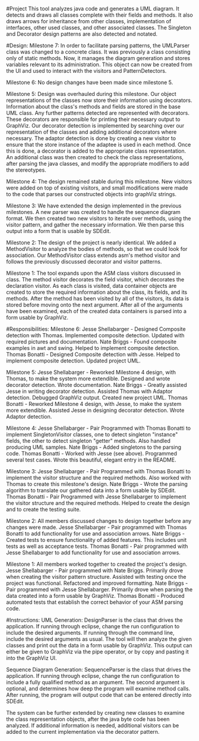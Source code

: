 #Project
This tool analyzes java code and generates a UML diagram. It detects and draws all classes complete with their fields and methods. It also draws arrows for inheritance from other classes, implementation of interfaces, other used classes, and other associated classes. The Singleton and Decorator design patterns are also detected and notated.  

#Design:
Milestone 7:
In order to facilitate parsing patterns, the UMLParser class was changed to a concrete class. It was previously a class consisting only of static methods. Now, it manages the diagram generation and stores variables relevant to its administration. This object can now be created from the UI and used to interact with the visitors and PatternDetectors.

Milestone 6:
No design changes have been made since milestone 5.

Milestone 5:
Design was overhauled during this milestone. Our object representations of the classes now store their information using decorators. Information about the class's methods and fields are stored in the base UML class. Any further patterns detected are represented with decorators. These decorators are responsible for printing their necessary output to GraphViz. Our decorator detection is implemented by searching over our representation of the classes and adding additional decorators where necessary. The adaptor detection is done by creating a new visitor to ensure that the store instance of the adaptee is used in each method. Once this is done, a decorator is added to the appropriate class representation. An additional class was then created to check the class representations, after parsing the java classes, and modify the appropriate modifiers to add the stereotypes.

Milestone 4:
The design remained stable during this milestone. New visitors were added on top of existing visitors, and small modifications were made to the code that parses our constructed objects into graphViz strings.
 
Milestone 3:
We have extended the design implemented in the previous milestones. A new parser was created to handle the sequence diagram format. We then created two new visitors to iterate over methods, using the visitor pattern, and gather the necessary information. We then parse this output into a form that is usable by SDEdit.

Milestone 2:
The design of the project is nearly identical. We added a MethodVisitor to analyze the bodies of methods, so that we could look for association. Our MethodVisitor class extends asm's method visitor and follows the previously discussed decorator and visitor patterns.

Milestone 1:
The tool expands upon the ASM class visitors discussed in class. The method visitor decorates the field visitor, which decorates the declaration visitor. As each class is visited, data container objects are created to store the required information about the class, its fields, and its methods. After the method has been visited by all of the visitors, its data is stored before moving onto the next argument. After all of the arguments have been examined, each of the created data containers is parsed into a form usable by GraphViz.

#Responsibilities: 
Milestone 6:
Jesse Shellabarger - Designed Composite detection with Thomas. Implemented composite detection. Updated with required pictures and documentation.
Nate Briggs - Found composite examples in awt and swing. Helped to implement composite detection.
Thomas Bonatti - Designed Composite detection with Jesse. Helped to implement composite detection. Updated project UML.

Milestone 5:
Jesse Shellabarger - Reworked Milestone 4 design, with Thomas, to make the system more extendible. Designed and wrote decorator detection. Wrote documentation.
Nate Briggs - Greatly assisted Jesse in writing decorator detection. Assisted Thomas with Adaptor detection. Debugged GraphViz output. Created new project UML.
Thomas Bonatti - Reworked Milestone 4 design, with Jesse, to make the system more extendible. Assisted Jesse in designing decorator detection. Wrote Adaptor detection.

Milestone 4:
Jesse Shellabarger - Pair Programmed with Thomas Bonatti to implement SingletonVisitor classes, one to detect singleton "instance" fields, the other to detect singleton "getter" methods. Also handled producing UML samples.
Nate Briggs - Added singletons to the parsing code.
Thomas Bonatti - Worked with Jesse (see above). Programmed several test cases. Wrote this beautiful, elegant entry in the README.

Milestone 3:
Jesse Shellabarger - Pair Programmed with Thomas Bonatti to implement the visitor structure and the required methods. Also worked with Thomas to create this milestone's design.
Nate Briggs - Wrote the parsing algorithm to translate our gathered data into a form usable by SDEdit.
Thomas Bonatti - Pair Programmed with Jesse Shellabarger to implement the visitor structure and the required methods. Helped to create the design and to create the testing suite.

Milestone 2:
All members discussed changes to design together before any changes were made.
Jesse Shellabarger - Pair programmed with Thomas Bonatti to add functionality for use and association arrows.
Nate Briggs - Created tests to ensure functionality of added features. This includes unit tests as well as acceptance tests.
Thomas Bonatti - Pair programmed with Jesse Shellabarger to add functionality for use and association arrows.

Milestone 1:
All members worked together to created the project's design.
Jesse Shellabarger - Pair programmed with Nate Briggs. Primarily drove when creating the visitor pattern structure. Assisted with testing once the project was functional. Refactored and improved formatting. 
Nate Briggs - Pair programmed with Jesse Shellabarger. Primarily drove when parsing the data created into a form usable by GraphViz. 
Thomas Bonatti - Produced automated tests that establish the correct behavior of your ASM parsing code.

#Instructions:
UML Generation:
DesignParser is the class that drives the application. If running through eclipse, change the run configuration to include the desired 
arguments. If running through the command line, include the desired arguments as usual. The tool will then analyze the given classes and 
print out the data in a form usable by GraphViz. This output can either be given to GraphViz via the pipe operator, or by copy and pasting it into the GraphViz UI.

Sequence Diagram Generation:
SequenceParser is the class that drives the application. If running through eclipse, change the run configuration to include a fully qualified method as an argument. The second argument is optional, and determines how deep the program will examine method calls. After running, the program will output code that can be entered directly into SDEdit.

The system can be further extended by creating new classes to examine the class representation objects, after the java byte code has been analyzed. If additional information is needed, additional visitors can be added to the current implementation via the decorator pattern.